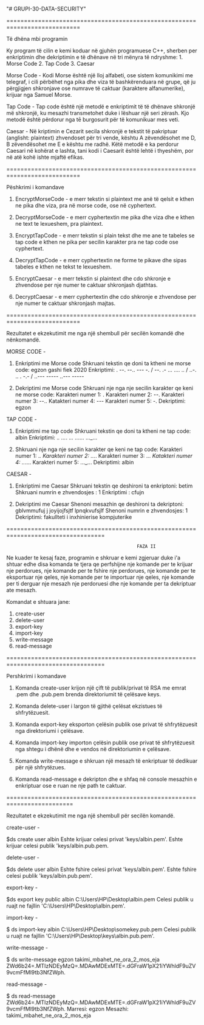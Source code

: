 "# GRUPI-30-DATA-SECURITY" 

===========================================================================

Të dhëna mbi programin

Ky program të cilin e kemi koduar në gjuhën programuese C++, sherben per enkriptimin dhe dekriptimin e të dhënave në tri mënyra të ndryshme:
             1. Morse Code
             2. Tap Code
             3. Caesar

Morse Code -
Kodi Morse është një lloj alfabeti, ose sistem komunikimi me telegraf, i cili përbëhet nga pika dhe viza të bashkërenduara në grupe, që ju përgjigjen shkronjave ose numrave të caktuar (karaktere alfanumerike), krijuar nga Samuel Morse.

Tap Code -
Tap code është një metodë e enkriptimit të të dhënave shkronjë më shkronjë, ku mesazhi transmetohet duke i lëshuar një seri zërash. Kjo metodë është përdorur nga tē burgosurit për të komunikuar mes veti.

Caesar -
Në kriptimin e Cezarit secila shkronjë e tekstit të pakriptuar (anglisht: plaintext) zhvendoset për tri vende, kështu A zëvendësohet me D, B zëvendësohet me E e kështu me radhë. Këtë metodë e ka perdorur Caesari në kohërat e lashta, tani kodi i Caesarit është lehtë i thyeshëm, por në atë kohë ishte mjaftë efikas.

===========================================================================

Pëshkrimi i komandave

1. EncryptMorseCode - e merr tekstin si plaintext me anë të qelsit e kthen ne pika dhe viza, pra në morse code, ose në cyphertext.

2. DecryptMorseCode - e merr cyphertextin me pika dhe viza dhe e kthen ne text te lexueshem, pra plaintext.

3. EncryptTapCode - e merr tekstin si plain tekst dhe me ane te tabeles se tap code e kthen ne pika per secilin karakter pra ne tap code ose cyphertext.

4. DecryptTapCode - e merr cyphertextin ne forme te pikave dhe sipas tabeles e kthen ne tekst te lexueshem.

5. EncryptCaesar - e merr tekstin si plaintext dhe cdo shkronje e zhvendose per nje numer te caktuar shkronjash djathtas.

6. DecryptCaesar - e merr cyphertextin dhe cdo shkronje e zhvendose per nje numer te caktuar shkronjash majtas.

===========================================================================

Rezultatet e ekzekutimit me nga një shembull për secilën komandë dhe nënkomandë.

MORSE CODE -

1. Enkriptimi me Morse code
Shkruani tekstin qe doni ta ktheni ne morse code: egzon gashi fiek 2020
Enkriptimi: . --. --.. --- -. / --. .- ... .... .. / ..-. .. . -.- / ..--- ----- ..--- ----- 

2. Dekriptimi me Morse code
Shkruani nje nga nje secilin karakter qe keni ne morse code:
Karakteri numer 1: .
Karakteri numer 2: --.
Karakteri numer 3: --..
Katakteri numer 4: ---
Karakteri numer 5: -.
Dekriptimi: egzon

TAP CODE -

1. Enkriptimi me tap code
Shkruani tekstin qe doni ta ktheni ne tap code: albin
Enkriptimi: ._.  ..._.  ._..  .._....  ..._...

2. Shkruani nje nga nje secilin karakter qe keni ne tap code:
Karakteri numer 1: ._.
Karakteri numer 2: ..._.
Karakteri numer 3: ._..
Katakteri numer 4: .._....
Karakteri numer 5: ..._...
Dekriptimi: albin

CAESAR -

1. Enkriptimi me Caesar
Shkruani tekstin qe deshironi ta enkriptoni: betim 
Shkruani numrin e zhvendosjes : 1
Enkriptimi : cfujn

2. Dekriptimi me Caesar
Shenoni mesazhin qe deshironi ta dekriptoni: gblvmmufuj j joyijojfsjtf lpnqkvufsjlf
Shenoni numrin e zhvendosjes: 1
Dekriptimi: fakullteti i inxhinierise kompjuterike

==================================================================================

                                                    FAZA II

Ne kuader te kesaj faze, programin e shkruar e kemi zgjeruar duke i'a shtuar edhe disa komanda te tjera qe perfshijne nje komande per 
te krijuar nje perdorues, nje komande per te fshire nje perdorues, nje komande per te eksportuar nje qeles, nje komande per te importuar
nje qeles, nje komande per ti derguar nje mesazh nje perdoruesi dhe nje komande per ta dekriptuar ate mesazh.

Komandat e shtuara jane:

1. create-user
2. delete-user
3. export-key
4. import-key
5. write-message
6. read-message

==================================================================================

Pershkrimi i komandave

1. Komanda create-user krijon një çift të publik/privat të RSA me emrat <name>.pem dhe <name>.pub.pem brenda direktoriumit të çelësave keys.

2. Komanda delete-user i largon të gjithë çelësat ekzistues të shfrytëzuesit.

3. Komanda export-key eksporton çelësin publik ose privat të shfrytëzuesit nga direktoriumi i çelësave.

4. Komanda import-key importon çelësin publik ose privat të shfrytëzuesit nga shtegu i dhënë dhe e vendos në direktoriumin e çelësave.

5. Komanda write-message e shkruan një mesazh të enkriptuar të dedikuar për një shfrytëzues.

6. Komanda read-message e dekripton dhe e shfaq në console mesazhin e enkriptuar ose e ruan ne nje path te caktuar.

=========================================================================

Rezultatet e ekzekutimit me nga një shembull për secilën komandë.

create-user -

$ds create user albin
Eshte krijuar celesi privat 'keys/albin.pem'.
Eshte krijuar celesi publik 'keys/albin.pub.pem.

delete-user -

$ds delete user albin
Eshte fshire celesi privat 'keys/albin.pem'.
Eshte fshire celesi publik 'keys/albin.pub.pem'.

export-key -

$ds export key public albin C:\\Users\\HP\\Desktop\\albin.pem
Celesi publik u ruajt ne fajllin 'C:\\Users\\HP\\Desktop\\albin.pem'.

import-key - 

$ ds import-key albin C:\\Users\\HP\\Desktop\\somekey.pub.pem
Celesi publik u ruajt ne fajllin 'C:\\Users\\HP\\Desktop\\keys\\albin.pub.pem'.

write-message -

$ ds write-message egzon takimi_mbahet_ne_ora_2_mos_eja
ZWd6b24=.MTIzNDEyMzQ=.MDAwMDExMTE=.dGFraW1pX21iYWhldF9uZV9vcmFfMl9tb3NfZWph.

read-message -

$ ds read-message ZWd6b24=.MTIzNDEyMzQ=.MDAwMDExMTE=.dGFraW1pX21iYWhldF9uZV9vcmFfMl9tb3NfZWph.
Marresi: egzon
Mesazhi: takimi_mbahet_ne_ora_2_mos_eja
